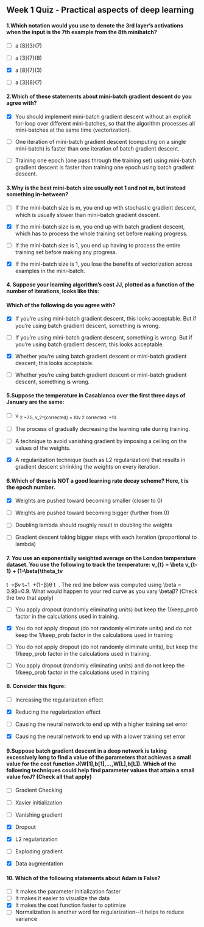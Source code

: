 ## Week 1 Quiz - Practical aspects of deep learning


#### 1.Which notation would you use to denote the 3rd layer’s activations when the input is the 7th example from the 8th minibatch?

- [ ] a [8]{3}(7)
- [ ] a [3]{7}(8)
- [x] a [8]{7}(3)
- [ ] a [3]{8}(7)


#### 2.Which of these statements about mini-batch gradient descent do you agree with?

- [x] You should implement mini-batch gradient descent without an explicit for-loop over different mini-batches, so that the algorithm processes all mini-batches at the same time (vectorization).
- [ ] One iteration of mini-batch gradient descent (computing on a single mini-batch) is faster than one iteration of batch gradient descent.
- [ ] Training one epoch (one pass through the training set) using mini-batch gradient descent is faster than training one epoch using batch gradient descent.


#### 3.Why is the best mini-batch size usually not 1 and not m, but instead something in-between?

- [ ] If the mini-batch size is m, you end up with stochastic gradient descent, which is usually slower than mini-batch gradient descent.
- [x] If the mini-batch size is m, you end up with batch gradient descent, which has to process the whole training set before making progress.
- [ ] If the mini-batch size is 1, you end up having to process the entire training set before making any progress.
- [x] If the mini-batch size is 1, you lose the benefits of vectorization across examples in the mini-batch.


#### 4. Suppose your learning algorithm’s cost JJ, plotted as a function of the number of iterations, looks like this:
#### Which of the following do you agree with?

- [x] If you’re using mini-batch gradient descent, this looks acceptable. But if you’re using batch gradient descent, something is wrong.
- [ ] If you’re using mini-batch gradient descent, something is wrong. But if you’re using batch gradient descent, this looks acceptable.
- [x] Whether you’re using batch gradient descent or mini-batch gradient descent, this looks acceptable.
- [ ] Whether you’re using batch gradient descent or mini-batch gradient descent, something is wrong.


#### 5.Suppose the temperature in Casablanca over the first three days of January are the same:

- [ ] v <sub>2	 =7.5, v_2^{corrected} = 10v 
2
corrected
​	 =10
- [ ] The process of gradually decreasing the learning rate during training.
- [ ] A technique to avoid vanishing gradient by imposing a ceiling on the values of the weights.
- [x] A regularization technique (such as L2 regularization) that results in gradient descent shrinking the weights on every iteration.


#### 6.Which of these is NOT a good learning rate decay scheme? Here, t is the epoch number.


- [x] Weights are pushed toward becoming smaller (closer to 0)
- [ ] Weights are pushed toward becoming bigger (further from 0)
- [ ] Doubling lambda should roughly result in doubling the weights
- [ ] Gradient descent taking bigger steps with each iteration (proportional to lambda)


#### 7. You use an exponentially weighted average on the London temperature dataset. You use the following to track the temperature: v_{t} = \beta v_{t-1} + (1-\beta)\theta_tv 
t
​	 =βv 
t−1
​	 +(1−β)θ 
t
​	 . The red line below was computed using \beta = 0.9β=0.9. What would happen to your red curve as you vary \betaβ? (Check the two that apply)

- [ ] You apply dropout (randomly eliminating units) but keep the 1/keep_prob factor in the calculations used in training.
- [x] You do not apply dropout (do not randomly eliminate units) and do not keep the 1/keep_prob factor in the calculations used in training
- [ ] You do not apply dropout (do not randomly eliminate units), but keep the 1/keep_prob factor in the calculations used in training.
- [ ] You apply dropout (randomly eliminating units) and do not keep the 1/keep_prob factor in the calculations used in training


#### 8. Consider this figure:

- [ ] Increasing the regularization effect
- [x] Reducing the regularization effect
- [ ] Causing the neural network to end up with a higher training set error
- [x] Causing the neural network to end up with a lower training set error


#### 9.Suppose batch gradient descent in a deep network is taking excessively long to find a value of the parameters that achieves a small value for the cost function J(W[1],b[1],...,W[L],b[L]). Which of the following techniques could help find parameter values that attain a small value forJ? (Check all that apply)

- [ ] Gradient Checking
- [ ] Xavier initialization
- [ ] Vanishing gradient
- [x] Dropout
- [x] L2 regularization
- [ ] Exploding gradient
- [x] Data augmentation


#### 10. Which of the following statements about Adam is False?

- [ ] It makes the parameter initialization faster
- [ ] It makes it easier to visualize the data
- [x] It makes the cost function faster to optimize
- [ ] Normalization is another word for regularization--It helps to reduce variance
